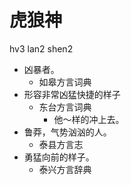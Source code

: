 # 虎狼神
hv3 lan2 shen2
+ 凶暴者。
  * 如皋方言词典
+ 形容非常凶猛快捷的样子
  * 东台方言词典
    - 他～样的冲上去。
+ 鲁莽，气势汹汹的人。
  * 泰县方言志
+ 勇猛向前的样子。
  * 泰兴方言辞典

